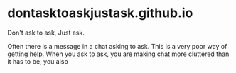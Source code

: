 # dontasktoaskjustask.github.io

Don't ask to ask, Just ask.

Often there is a message in a chat asking to ask. This is a very poor way of getting help. When you ask to ask, you are making chat more cluttered than it has to be; you also
